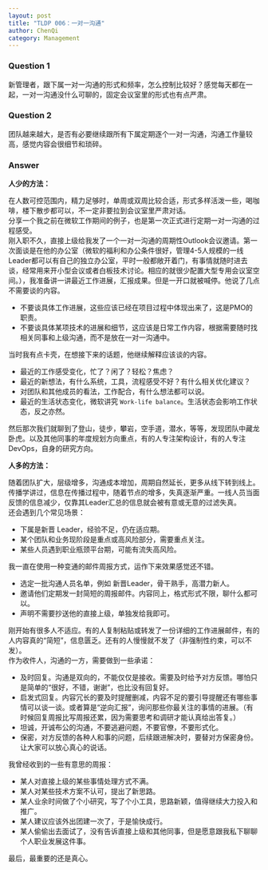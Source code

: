```yaml
---
layout: post
title: "TLDP 006：一对一沟通"
author: ChenQi
category: Management
---
```


### Question 1

新管理者，跟下属一对一沟通的形式和频率，怎么控制比较好？感觉每天都在一起，一对一沟通没什么可聊的，固定会议室里的形式也有点严肃。

### Question 2

团队越来越大，是否有必要继续跟所有下属定期逐个一对一沟通，沟通工作量较高，感觉内容会很细节和琐碎。

### Answer

**人少的方法：**

在人数可控范围内，精力足够时，单周或双周比较合适，形式多样活泼一些，喝咖啡，楼下散步都可以，不一定非要拉到会议室里严肃对话。  
分享一个我之前在微软工作期间的例子，也是第一次正式进行定期一对一沟通的过程感受。  
刚入职不久，直接上级给我发了一个一对一沟通的周期性Outlook会议邀请。第一次面谈是在他的办公室（微软的福利和办公条件很好，管理4-5人规模的一线Leader都可以有自己的独立办公室，平时一般都敞开着门，有事情就随时进去谈，经常用来开小型会议或者白板技术讨论。相应的就很少配置大型专用会议室空间。），我准备讲一讲最近工作进展，汇报成果。但是一开口就被喊停。他说了几点不需要谈的内容。

+ 不要谈具体工作进展，这些应该已经在项目过程中体现出来了，这是PMO的职责。
+ 不要谈具体某项技术的进展和细节，这应该是日常工作内容，根据需要随时找相关同事和上级沟通，而不是放在一对一沟通中。

当时我有点卡壳，在想接下来的话题，他继续解释应该谈的内容。

+ 最近的工作感受变化，忙了？闲了？轻松？焦虑？
+ 最近的新想法，有什么系统，工具，流程感受不好？有什么相关优化建议？
+ 对团队和其他成员的看法，工作配合，有什么想法都可以说。
+ 最近的生活状态变化，微软讲究 `Work-life balance`。生活状态会影响工作状态，反之亦然。

然后那次我们就聊到了登山，徒步，攀岩，空手道，潜水，等等，发现团队中藏龙卧虎。以及其他同事的年度规划方向重点，有的人专注架构设计，有的人专注DevOps，自身的研究方向。

**人多的方法：**

随着团队扩大，层级增多，沟通成本增加，周期自然延长，更多从线下转到线上。  
传播学讲过，信息在传播过程中，随着节点的增多，失真逐渐严重。一线人员当面反馈的信息减少，仅靠其Leader汇总的信息就会被有意或无意的过滤失真。  
还会遇到几个常见场景：

+ 下属是新晋 Leader，经验不足，仍在适应期。
+ 某个团队和业务现阶段是重点或高风险部分，需要重点关注。
+ 某些人员遇到职业瓶颈平台期，可能有流失高风险。

我一直在使用一种变通的邮件周报方式，运作下来效果感觉还不错。  

+ 选定一批沟通人员名单，例如 新晋Leader，骨干熟手，高潜力新人。
+ 邀请他们定期发一封简短的周报邮件。内容同上，格式形式不限，聊什么都可以。
+ 声明不需要抄送他的直接上级，单独发给我即可。

刚开始有很多人不适应。有的人复制粘贴或转发了一份详细的工作进展邮件，有的人内容真的“简短”，信息匮乏。还有的人慢慢就不发了（非强制性约束，可以不发）。  
作为收件人，沟通的一方，需要做到一些承诺：

+ 及时回复。沟通是双向的，不能仅仅是接收。需要及时给予对方反馈。哪怕只是简单的“很好，不错，谢谢”，也比没有回复好。
+ 启发式回复。内容冗长的要及时提醒删减，内容不足的要引导提醒还有哪些事情可以谈一谈。或者算是“逆向汇报”，询问那些你最关注的事情的进展。（有时候回复周报比写周报还累，因为需要思考和调研才能认真给出答复。）
+ 坦诚，开诚布公的沟通，不要逃避问题，不要官僚，不要形式化。
+ 保密，对方反馈的各种人和事的问题，后续跟进解决时，要替对方保密身份。让大家可以放心真心的说话。

我曾经收到的一些有意思的周报：

+ 某人对直接上级的某些事情处理方式不满。
+ 某人对某些技术方案不认可，提出了新思路。
+ 某人业余时间做了个小研究，写了个小工具，思路新颖，值得继续大力投入和推广。
+ 某人建议应该外出团建一次了，于是愉快成行。
+ 某人偷偷出去面试了，没有告诉直接上级和其他同事，但是愿意跟我私下聊聊个人职业发展这件事。

最后，最重要的还是真心。
